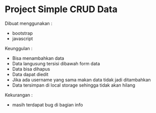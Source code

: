 # Project Simple CRUD Data

Dibuat menggunakan :

- bootstrap
- javascript

Keunggulan :

- Bisa menambahkan data
- Data langusung tersisi dibawah form data
- Data bisa dihapus
- Data dapat diedit
- Jika ada username yang sama makan data tidak jadi ditambahkan
- Data tersimpan di local storage sehingga tidak akan hilang

Kekurangan :

- masih terdapat bug di bagian info
